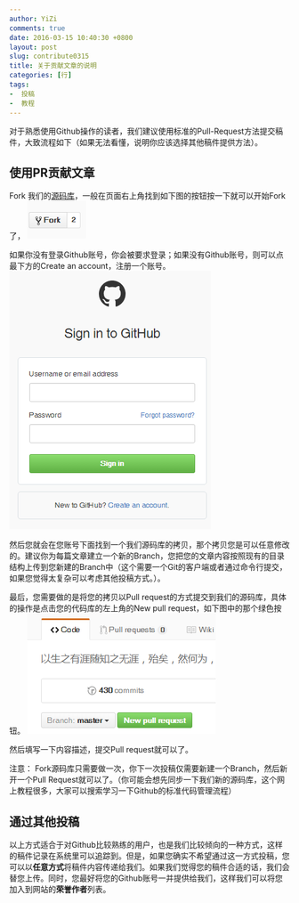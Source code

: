 ```yaml
---
author: YiZi
comments: true
date: 2016-03-15 10:40:30 +0800
layout: post
slug: contribute0315
title: 关于贡献文章的说明
categories: [行]
tags:
-  投稿
-  教程
---
```

对于熟悉使用Github操作的读者，我们建议使用标准的Pull-Request方法提交稿件，大致流程如下（如果无法看懂，说明你应该选择其他稿件提供方法）。

## 使用PR贡献文章

Fork 我们的[源码库](https://github.com/WhyHow/whyhow.github.io)，一般在页面右上角找到如下图的按钮按一下就可以开始Fork了，
![](/public/images/contribute/1.png)

如果你没有登录Github账号，你会被要求登录；如果没有Github账号，则可以点最下方的Create an account，注册一个账号。
![](/public/images/contribute/2.png)

然后您就会在您账号下面找到一个我们源码库的拷贝，那个拷贝您是可以任意修改的。建议你为每篇文章建立一个新的Branch，您把您的文章内容按照现有的目录结构上传到您新建的Branch中（这个需要一个Git的客户端或者通过命令行提交，如果您觉得太复杂可以考虑其他投稿方式。）。

最后，您需要做的是将您的拷贝以Pull request的方式提交到我们的源码库，具体的操作是点击您的代码库的左上角的New pull request，如下图中的那个绿色按钮。
![](/public/images/contribute/3.png)

然后填写一下内容描述，提交Pull request就可以了。

注意： Fork源码库只需要做一次，你下一次投稿仅需要新建一个Branch，然后新开一个Pull Request就可以了。（你可能会想先同步一下我们新的源码库，这个网上教程很多，大家可以搜索学习一下Github的标准代码管理流程）

## 通过其他投稿
以上方式适合于对Github比较熟练的用户，也是我们比较倾向的一种方式，这样的稿件记录在系统里可以追踪到。但是，如果您确实不希望通过这一方式投稿，您可以以**任意方式**将稿件内容传递给我们。如果我们觉得您的稿件合适的话，我们会替您上传。同时，您最好将您的Github账号一并提供给我们，这样我们可以将您加入到网站的**荣誉作者**列表。



